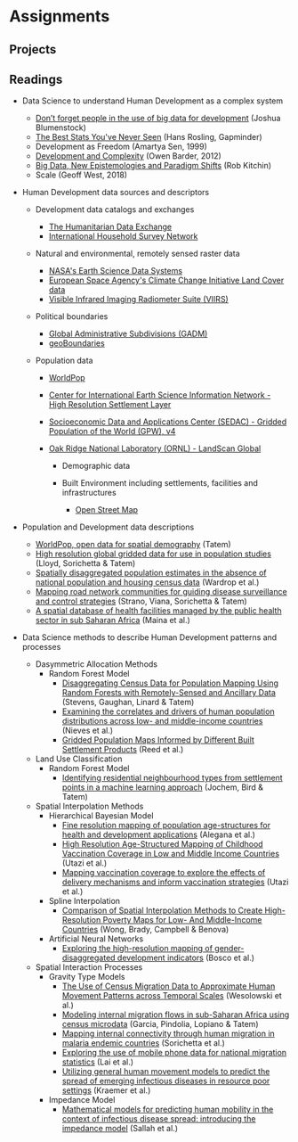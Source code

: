 # Assignments

## Projects

## Readings

- Data Science to understand Human Development as a complex system 
  - <a href = "https://www.nature.com/magazine-assets/d41586-018-06215-5/d41586-018-06215-5.pdf">Don’t forget people in the use of big data for development</a> (Joshua Blumenstock)
  - <a href = "https://www.gapminder.org/videos/ted-talks/hans-rosling-ted-2006-debunking-myths-about-the-third-world/"> The Best Stats You've Never Seen</a> (Hans Rosling, Gapminder)
  -  Development as Freedom (Amartya Sen, 1999)
  - <a href = "https://www.youtube.com/watch?v=02EZPxPcFqs"> Development and Complexity</a> (Owen Barder, 2012)
  - <a href = "http://journals.sagepub.com/doi/pdf/10.1177/2053951714528481"> Big Data, New Epistemologies and Paradigm Shifts</a> (Rob Kitchin)
  - Scale (Geoff West, 2018)

- Human Development data sources and descriptors
  - Development data catalogs and exchanges
     - <a href = "https://data.humdata.org"> The Humanitarian Data Exchange</a>
     - <a href = "https://catalog.ihsn.org/"> International Household Survey Network</a>

  - Natural and environmental, remotely sensed raster data
     - <a href = "https://earthdata.nasa.gov"> NASA's Earth Science Data Systems</a> 
     - <a href = "https://maps.elie.ucl.ac.be/CCI/viewer/"> European Space Agency's Climate Change Initiative Land Cover data</a>
     - <a href = "https://ngdc.noaa.gov/eog/viirs/download_dnb_composites.html"> Visible Infrared Imaging Radiometer Suite (VIIRS)</a>
 
  - Political boundaries
     - <a href = "https://www.gadm.org"> Global Administrative Subdivisions (GADM)</a>
     - <a href = "https://www.geoboundaries.org"> geoBoundaries</a>
     

  - Population data 
     - <a href = "https://www.worldpop.org/"> WorldPop</a>
     - <a href = "https://ciesin.columbia.edu/data/hrsl/"> Center for International Earth Science Information Network - High Resolution Settlement Layer </a>
     - <a href = "https://sedac.ciesin.columbia.edu/data/collection/gpw-v4"> Socioeconomic Data and Applications Center (SEDAC) - Gridded Population of the World (GPW), v4</a>
     - <a href = "https://landscan.ornl.gov"> Oak Ridge National Laboratory (ORNL) - LandScan Global</a>
 
 		- Demographic data  
 
 		- Built Environment including settlements, facilities and infrastructures
 			 - <a href = "https://www.openstreetmap.org/"> Open Street Map</a>
     
     

 - Population and Development data descriptions
     - <a href = "https://www.nature.com/articles/sdata20174"> WorldPop, open data for spatial demography</a> (Tatem)
     - <a href = "https://www.ncbi.nlm.nih.gov/pmc/articles/PMC5283062/"> High resolution global gridded data for use in population studies</a> (Lloyd, Sorichetta & Tatem)
     - <a href = "https://www.pnas.org/content/pnas/115/14/3529.full.pdf"> Spatially disaggregated population estimates
in the absence of national population and housing census data</a> (Wardrop et al.)
     - <a href = "https://www.nature.com/articles/s41598-018-22969-4"> Mapping road network communities for guiding disease surveillance and control strategies</a> (Strano, Viana, Sorichetta & Tatem)
     - <a href = "https://www.nature.com/articles/s41597-019-0142-2"> A spatial database of health facilities managed by the public health sector in sub Saharan Africa</a> (Maina et al.)

- Data Science methods to describe Human Development patterns and processes
  - Dasymmetric Allocation Methods 
     - Random Forest Model
         - <a href = "https://journals.plos.org/plosone/article/file?id=10.1371/journal.pone.0107042&type=printable"> Disaggregating Census Data for Population Mapping Using Random Forests with Remotely-Sensed and Ancillary Data</a> (Stevens, Gaughan, Linard & Tatem)
         - <a href = "https://www.ncbi.nlm.nih.gov/pmc/articles/PMC5746564/pdf/rsif20170401.pdf"> Examining the correlates and drivers of human population distributions across low- and middle-income countries</a> (Nieves et al.)
         - <a href = "https://www.mdpi.com/2306-5729/3/3/33/htm"> Gridded Population Maps Informed by Different Built Settlement Products</a> (Reed et al.)
  - Land Use Classification
     - Random Forest Model
         - <a href = "https://www.sciencedirect.com/science/article/pii/S0198971517304210"> Identifying residential neighbourhood types from settlement points in a machine learning approach</a> (Jochem, Bird & Tatem)
  - Spatial Interpolation Methods
     - Hierarchical Bayesian Model
         - <a href = "https://royalsocietypublishing.org/doi/pdf/10.1098/rsif.2015.0073"> Fine resolution mapping of population age-structures for health and development applications</a> (Alegana et al.)
         - <a href = "https://pubmed.ncbi.nlm.nih.gov/29454519/"> High Resolution Age-Structured Mapping of Childhood Vaccination Coverage in Low and Middle Income Countries</a> (Utazi et al.)
         - <a href = "https://www.nature.com/articles/s41467-019-09611-1"> Mapping vaccination coverage to explore the effects of delivery mechanisms and inform vaccination strategies</a> (Utazi et al.)
     - Spline Interpolation
         - <a href = "https://pubmed.ncbi.nlm.nih.gov/30333244/"> Comparison of Spatial Interpolation Methods to Create High-Resolution Poverty Maps for Low- And Middle-Income Countries</a> (Wong, Brady, Campbell & Benova)
     - Artificial Neural Networks
         - <a href = "https://royalsocietypublishing.org/doi/pdf/10.1098/rsif.2016.0825"> Exploring the high-resolution mapping of gender-disaggregated development indicators</a> (Bosco et al.)
  - Spatial Interaction Processes
     - Gravity Type Models
         - <a href = "https://journals.plos.org/plosone/article?id=10.1371/journal.pone.0052971"> The Use of Census Migration Data to Approximate Human Movement Patterns across Temporal Scales</a> (Wesolowski et al.)
         - <a href = "https://academic.oup.com/migration/article/3/1/89/2413406"> Modeling internal migration flows in sub-Saharan Africa using census microdata</a> (Garcia, Pindolia, Lopiano & Tatem)
         - <a href = "https://www.nature.com/articles/sdata201666.pdf"> Mapping internal connectivity through human migration in malaria endemic countries</a> (Sorichetta et al.)
         - <a href = "https://www.nature.com/articles/s41599-019-0242-9.pdf"> Exploring the use of mobile phone data for national migration statistics</a> (Lai et al.)
         - <a href = "https://www.nature.com/articles/s41598-019-41192-3.pdf"> Utilizing general human movement models to predict the spread of emerging infectious diseases in resource poor settings</a> (Kraemer et al.)
     -  Impedance Model
         - <a href = "https://ij-healthgeographics.biomedcentral.com/track/pdf/10.1186/s12942-017-0115-7"> Mathematical models for predicting human mobility in the context of infectious disease spread: introducing the impedance model</a> (Sallah et al.)



